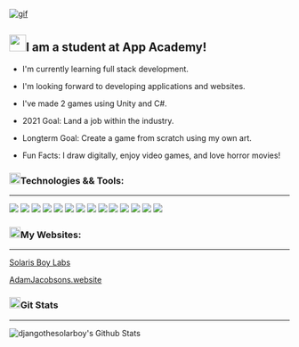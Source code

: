 <a href="https://adamjacobsons.website"><img align="center" alt="gif" src="https://github.com/djangothesolarboy/djangothesolarboy/blob/master/ezgif.com-optimize%20(1).gif?raw=true"></a>

## <img src="https://img.icons8.com/plasticine/2x/saving-book.png" height="30px">I am a student at App Academy!

- I'm currently learning full stack development.

- I'm looking forward to developing applications and websites.

- I've made 2 games using Unity and C#. 

- 2021 Goal: Land a job within the industry.

- Longterm Goal: Create a game from scratch using my own art.

- Fun Facts: I draw digitally, enjoy video games, and love horror movies!

### <img src="https://img.icons8.com/cotton/2x/wrench--v2.png" height="20px">Technologies && Tools:

---

![](https://img.shields.io/badge/Editor-Sublime-informational?style=flat&logo=Sublime-Text&logoColor=white&color=00bbff) ![](https://img.shields.io/badge/Editor-Vs_Code-informational?style=flat&logo=Visual-Studio-Code&logoColor=white&color=00bbff) ![](https://img.shields.io/badge/Code-JavaScript-informational?style=flat&logo=JavaScript&logoColor=white&color=00bbff) ![](https://img.shields.io/badge/Code-HTML-informational?style=flat&logo=HTML5&logoColor=white&color=00bbff) ![](https://img.shields.io/badge/Code-Code-informational?style=flat&logo=CSS3&logoColor=white&color=00bbff) ![](https://img.shields.io/badge/Code-Markdown-informational?style=flat&logo=Markdown&logoColor=white&color=00bbff) ![](https://img.shields.io/badge/Tools-npm-informational?style=flat&logo=NPM&logoColor=white&color=00bbff) ![](https://img.shields.io/badge/Tools-Nodemon-informational?style=flat&logo=Nodemon&logoColor=white&color=00bbff) ![](https://img.shields.io/badge/Tools-Node.js-informational?style=flat&logo=Node.js&logoColor=white&color=00bbff) ![](https://img.shields.io/badge/Tools-Git-informational?style=flat&logo=Git&logoColor=white&color=00bbff) ![](https://img.shields.io/badge/Tools-PostgreSQL-informational?style=flat&logo=PostgreSQL&logoColor=white&color=00bbff) ![](https://img.shields.io/badge/Browser-Firefox-informational?style=flat&logo=Firefox-Browser&logoColor=white&color=00bbff) ![](https://img.shields.io/badge/OS-Mac-informational?style=flat&logo=Apple&logoColor=white&color=00bbff) ![](https://img.shields.io/badge/Tools-Postman-informational?style=flat&logo=Postman&logoColor=white&color=00bbff)

### <img src="https://img.icons8.com/cotton/2x/web-design.png" height="20px">My Websites:

---

[Solaris Boy Labs][mygames]

[AdamJacobsons.website][mywebsite]


### <img src="https://img.icons8.com/dusk/2x/statistics.png" height="20px" padding-top="5px">Git Stats

---

<img align="left" alt="djangothesolarboy's Github Stats" src="https://github-readme-stats.vercel.app/api?username=djangothesolarboy&theme=tokyonight&show_icons=true&hide_border=true" />

[mygames]: https://solarisboylabs.com
[mywebsite]: https://adamjacobsons.website
